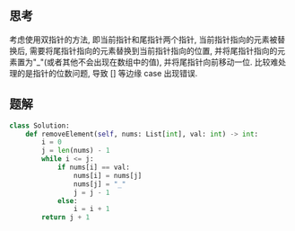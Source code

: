 ## 思考

考虑使用双指针的方法, 即当前指针和尾指针两个指针, 当前指针指向的元素被替换后, 需要将尾指针指向的元素替换到当前指针指向的位置, 并将尾指针指向的元素置为"\_"(或者其他不会出现在数组中的值), 并将尾指针向前移动一位.
比较难处理的是指针的位数问题, 导致 [] 等边缘 case 出现错误.

## 题解

```python
class Solution:
    def removeElement(self, nums: List[int], val: int) -> int:
        i = 0
        j = len(nums) - 1
        while i <= j:
            if nums[i] == val:
                nums[i] = nums[j]
                nums[j] = "_"
                j = j - 1
            else:
                i = i + 1
        return j + 1
```
